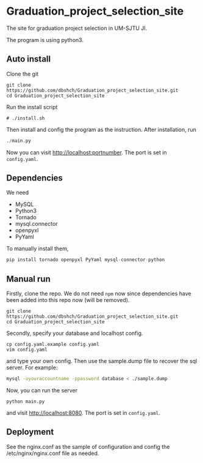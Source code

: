 # Graduation_project_selection_site

The site for graduation project selection in UM-SJTU JI.

The program is using python3.

## Auto install

Clone the git
```
git clone https://github.com/dbshch/Graduation_project_selection_site.git
cd Graduation_project_selection_site
```

Run the install script
```
# ./install.sh
```

Then install and config the program as the instruction.
After installation, run
```python
./main.py
```
Now you can visit <http://localhost:portnumber>. The port is set in `config.yaml`.

## Dependencies

We need

- MySQL
- Python3
- Tornado
- mysql.connector
- openpyxl
- PyYaml

To manually install them,

```python
pip install tornado openpyxl PyYaml mysql-connector-python
```


## Manual run

Firstly, clone the repo. We do not need `npm` now since dependencies have been added into this repo now (will be removed).

```
git clone https://github.com/dbshch/Graduation_project_selection_site.git
cd Graduation_project_selection_site
```

Secondly, specify your database and localhost config.

```
cp config.yaml.example config.yaml
vim config.yaml
```

and type your own config. Then use the sample.dump file to recover the sql server. For example:

```bash
mysql -uyouraccountname -ppassword database < ./sample.dump 
```

Now, you can run the server

```
python main.py
```

and visit <http://localhost:8080>. The port is set in `config.yaml`.

## Deployment

See the nginx.conf as the sample of configuration and config the /etc/nginx/nginx.conf file as needed.
